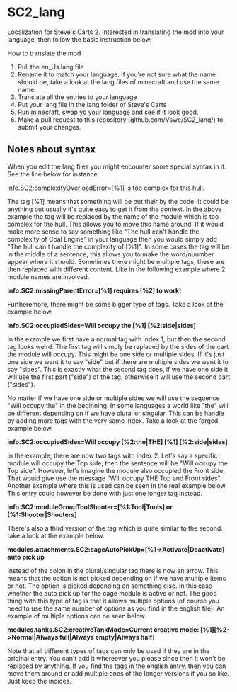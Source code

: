 SC2_lang
========

Localization for Steve's Carts 2. Interested in translating the mod into your language, then follow the basic instruction below.


How to translate the mod

1. Pull the en_Us.lang file
2. Rename it to match your language. If you're not sure what the name should be, take a look at the lang files of minecraft and use the same name.
3. Translate all the entries to your language
4. Put your lang file in the lang folder of Steve's Carts
5. Run minecraft, swap yo your language and see if it look good.
6. Make a pull request to this repository (github.com/Vswe/SC2_lang/) to submit your changes.



Notes about syntax
------------------

When you edit the lang files you might encounter some special syntax in it. See the line below for instance

info.SC2:complexityOverloadError=[%1] is too complex for this hull.

The tag [%1] means that something will be put their by the code. It could be anything but usually it's quite easy to get it from the context.
In the above example the tag will be replaced by the name of the module which is too complex for the hull. This allows you to move this name around.
If it would make more sense to say something like "The hull can't handle the complexity of Coal Engine" in your language then you would simply add
"The hull can't handle the complexity of [%1]". In some cases the tag will be in the middle of a sentence, this allows you to make the word/nuumber 
appear where it should. Sometimes there might be multiple tags, these are then replaced with different content. Like in the following example where
2 module names are involved.

<b>info.SC2:missingParentError=[%1] requires [%2] to work!</b>


Furtheremore, there might be some bigger type of tags. Take a look at the example below.

<b>info.SC2:occupiedSides=Will occupy the [%1] [%2:side|sides]</b>

In the example we first have a normal tag with index 1, but then the second tag looks weird. The first tag will simply be replaced by the sides of the cart
the module will occupy. This might be one side or multiple sides. If it's just one side we want it to say "side" but if there are multiple sides we want it
to say "sides". This is exactly what the second tag does, if we have one side it will use the first part ("side") of the tag, otherwise it will use the second part ("sides").


No matter if we have one side or multiple sides we will use the sequence "Will occupy the" in the beginning. In some languages a world like "the" will be
different depending on if we have plural or singular. This can be handle by adding more tags with the very same index. Take a look at the forged example below.

<b>info.SC2:occupiedSides=Will occupy [%2:the|THE] [%1] [%2:side|sides]</b>

In the example, there are now two tags with index 2. Let's say a specific module will occupy the Top side, then the sentence will be "Will occupy the Top side". 
However, let's imagine the module also occupied the Front side. That would give use the message "Will occupy THE Top and Front sides". Another example where
this is used can be seen in the real example below. This entry could however be done with just one longer tag instead.

<b>info.SC2:moduleGroupToolShooter=[%1:Tool|Tools] or [%1:Shooter|Shooters]</b>

There's also a third version of the tag which is quite similar to the second. take a look at the example below.

<b>modules.attachments.SC2:cageAutoPickUp=[%1->Activate|Deactivate] auto pick up</b>

Instead of the colon in the plural/singular tag there is now an arrow. This means that the option is not picked depending on if we have multiple items or not. The option
is picked depending on something else. In this case whether the auto pick up for the cage module is active or not. The good thing with this type of tag is that it allows
multiple options (of course you need to use the same number of options as you find in the english file). An example of multiple options can be seen below.

<b>modules.tanks.SC2:creativeTankMode=Current creative mode: [%1][%2->Normal|Always full|Always empty|Always half]</b>

Note that all different types of tags can only be used if they are in the original entry. You can't add it whereever you please since then it won't be replaced by anything.
If you find the tags in the english entry, then you can move them around or add multiple ones of the longer versions if you so like. Just keep the indices.


